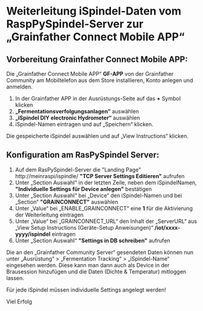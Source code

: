 # Weiterleitung iSpindel-Daten vom RaspPySpindel-Server zur „Grainfather Connect Mobile APP“ 

## Vorbereitung Grainfather Connect Mobile APP:
Die „Grainfather Connect Mobile APP“ **GF-APP** von der Grainfather Community am Mobiltelefon aus dem Store installieren, Konto anlegen und anmelden.

1. In der Grainfather APP in der Ausrüstungs-Seite auf das **+** Symbol klicken
2. **„Fermentationsverfolgungsanlagen“** auswählen 
3. **„iSpindel DIY electronic Hydrometer“** auswählen
4. iSpindel-Namen eintragen und auf „Speichern“ klicken.

Die gespeicherte iSpindel auswählen und auf „View Instructions“ klicken.

## Konfiguration am RasPySpindel Server:
1.	Auf dem RasPySpindel-Server die "Landing Page" http://meinraspi/ispindle/  **"TCP Server Settings Editieren"** aufrufen
2.	Unter „Section Auswahl“ in der letzten Zeile, neben dem iSpindelNamen, **"Individuelle Settings für Device anlegen"** bestätigen
3.	Unter „Section Auswahl“ bei „Device“ den iSpindel-Namen und bei „Section“ **"GRAINCONNECT"** auswählen
4.	Unter „Value“ bei „ENABLE_GRAINCONNECT“ eine **1** für die Aktivierung der Weiterleitung eintragen
5.	Unter „Value“ bei „GRAINCONNECT_URL“ den Inhalt der „ServerURL“ aus „View Setup Instructions (Geräte-Setup Anweisungen)“ **/iot/xxxx-yyyy/ispindel** eintragen
6.	Unter „Section Auswahl“ **"Settings in DB schreiben"** aufrufen

Die an den „Grainfather Community Server“ gesendeten Daten können nun unter „Ausrüstung“ > „Fermentation Tracking“ > „iSpindel-Name“ eingesehen werden.
Diese kann man dann auch als Device in der Brausession hinzufügen und die Daten (Dichte & Temperatur) mitloggen lassen.


Für jede iSpindel müssen individuelle Settings angelegt werden!

Viel Erfolg
